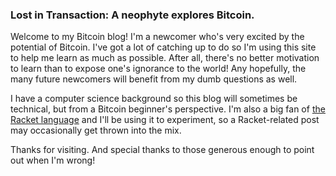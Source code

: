 ### Lost in Transaction: A neophyte explores Bitcoin.

Welcome to my Bitcoin blog! I'm a newcomer who's very excited by the
potential of Bitcoin. I've got a lot of catching up to do so I'm using
this site to help me learn as much as possible. After all, there's no
better motivation to learn than to expose one's ignorance to the
world! Any hopefully, the many future newcomers will benefit from my dumb
questions as well.

I have a computer science background so this blog will sometimes be
technical, but from a Bitcoin beginner's perspective. I'm also a big
fan of [the Racket language](http://racket-lang.org) and I'll be using
it to experiment, so a Racket-related post may occasionally get thrown
into the mix.

Thanks for visiting. And special thanks to those generous enough to
point out when I'm wrong!
